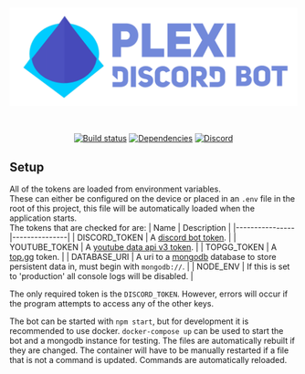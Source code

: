 <div align="center">
  <br />
  <p>
    <a href="https://nigecat.github.io/Plexi/"><img src="banner.png" width="546" alt="Plexi" /></a>
  </p>
  <br />
  <p>
    <a href="https://nigecat.github.io/Plexi/"><img src="https://circleci.com/gh/Nigecat/Plexi.svg?style=svg&circle-token=5401c770dc2a6dad53621bbe9a9371bf47835a26" alt="Build status" /></a>
    <a href="https://david-dm.org/Nigecat/Plexi"><img src="https://img.shields.io/david/Nigecat/Plexi.svg?maxAge=3600" alt="Dependencies" /></a>
    <a href="https://nigecat.github.io/Plexi/support"><img src="https://img.shields.io/discord/621181741972979722.svg?label=&logo=discord&logoColor=ffffff&color=7389D8&labelColor=6A7EC2" alt="Discord" /></a>
  </p>
</div>

## Setup
All of the tokens are loaded from environment variables.  
These can either be configured on the device or placed in an `.env` file in the root of this project, this file will be automatically loaded when the application starts.  
The tokens that are checked for are: 
|   Name         |  Description  |
|----------------|---------------|
| DISCORD_TOKEN  | A [discord bot token](https://discord.com/developers/applications). |
| YOUTUBE_TOKEN  | A [youtube data api v3 token](https://console.developers.google.com/apis/credentials). |
| TOPGG_TOKEN    | A [top.gg](https://top.gg/api/docs#mybots) token. |
| DATABASE_URI   | A uri to a [mongodb](https://www.mongodb.com/) database to store persistent data in, must begin with `mongodb://`. |
| NODE_ENV       | If this is set to 'production' all console logs will be disabled. |

The only required token is the `DISCORD_TOKEN`. However, errors will occur if the program attempts to access any of the other keys.

The bot can be started with `npm start`, but for development it is recommended to use docker. `docker-compose up` can be used to start the bot and a mongodb instance for testing. The files are automatically rebuilt if they are changed.
The container will have to be manually restarted if a file that is not a command is updated. Commands are automatically reloaded.
